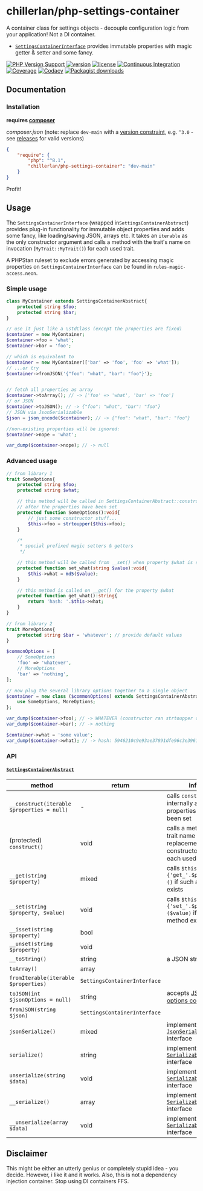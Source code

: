 # chillerlan/php-settings-container

A container class for settings objects - decouple configuration logic from your application! Not a DI container.
- [`SettingsContainerInterface`](https://github.com/chillerlan/php-settings-container/blob/main/src/SettingsContainerInterface.php) provides immutable properties with magic getter & setter and some fancy.

[![PHP Version Support][php-badge]][php]
[![version][packagist-badge]][packagist]
[![license][license-badge]][license]
[![Continuous Integration][gh-action-badge]][gh-action]
[![Coverage][coverage-badge]][coverage]
[![Codacy][codacy-badge]][codacy]
[![Packagist downloads][downloads-badge]][downloads]

[php-badge]: https://img.shields.io/packagist/php-v/chillerlan/php-settings-container?logo=php&color=8892BF
[php]: https://www.php.net/supported-versions.php
[packagist-badge]: https://img.shields.io/packagist/v/chillerlan/php-settings-container.svg?logo=packagist
[packagist]: https://packagist.org/packages/chillerlan/php-settings-container
[license-badge]: https://img.shields.io/github/license/chillerlan/php-settings-container.svg
[license]: https://github.com/chillerlan/php-settings-container/blob/main/LICENSE
[coverage-badge]: https://img.shields.io/codecov/c/github/chillerlan/php-settings-container.svg?logo=codecov
[coverage]: https://codecov.io/github/chillerlan/php-settings-container
[codacy-badge]: https://img.shields.io/codacy/grade/bd2467799e2943d2853ce3ebad5af490/main?logo=codacy
[codacy]: https://www.codacy.com/gh/chillerlan/php-settings-container/dashboard?branch=main
[downloads-badge]: https://img.shields.io/packagist/dt/chillerlan/php-settings-container.svg?logo=packagist
[downloads]: https://packagist.org/packages/chillerlan/php-settings-container/stats
[gh-action-badge]: https://img.shields.io/github/actions/workflow/status/chillerlan/php-settings-container/ci.yml?branch=main&logo=github
[gh-action]: https://github.com/chillerlan/php-settings-container/actions/workflows/ci.yml?query=branch%3Amain

## Documentation

### Installation
**requires [composer](https://getcomposer.org)**

*composer.json* (note: replace `dev-main` with a [version constraint](https://getcomposer.org/doc/articles/versions.md#writing-version-constraints), e.g. `^3.0` - see [releases](https://github.com/chillerlan/php-settings-container/releases) for valid versions)
```json
{
	"require": {
		"php": "^8.1",
		"chillerlan/php-settings-container": "dev-main"
	}
}
```

Profit!

## Usage

The `SettingsContainerInterface` (wrapped in`SettingsContainerAbstract`) provides plug-in functionality for immutable object properties and adds some fancy, like loading/saving JSON, arrays etc.
It takes an `iterable` as the only constructor argument and calls a method with the trait's name on invocation (`MyTrait::MyTrait()`) for each used trait.

A PHPStan ruleset to exclude errors generated by accessing magic properties on `SettingsContainerInterface` can be found in `rules-magic-access.neon`.


### Simple usage
```php
class MyContainer extends SettingsContainerAbstract{
	protected string $foo;
	protected string $bar;
}
```

```php
// use it just like a \stdClass (except the properties are fixed)
$container = new MyContainer;
$container->foo = 'what';
$container->bar = 'foo';

// which is equivalent to
$container = new MyContainer(['bar' => 'foo', 'foo' => 'what']);
// ...or try
$container->fromJSON('{"foo": "what", "bar": "foo"}');


// fetch all properties as array
$container->toArray(); // -> ['foo' => 'what', 'bar' => 'foo']
// or JSON
$container->toJSON(); // -> {"foo": "what", "bar": "foo"}
// JSON via JsonSerializable
$json = json_encode($container); // -> {"foo": "what", "bar": "foo"}

//non-existing properties will be ignored:
$container->nope = 'what';

var_dump($container->nope); // -> null
```

### Advanced usage
```php
// from library 1
trait SomeOptions{
	protected string $foo;
	protected string $what;

	// this method will be called in SettingsContainerAbstract::construct()
	// after the properties have been set
	protected function SomeOptions():void{
		// just some constructor stuff...
		$this->foo = strtoupper($this->foo);
	}

	/*
	 * special prefixed magic setters & getters
	 */

	// this method will be called from __set() when property $what is set
	protected function set_what(string $value):void{
		$this->what = md5($value);
	}

	// this method is called on __get() for the property $what
	protected function get_what():string{
		return 'hash: '.$this->what;
	}
}

// from library 2
trait MoreOptions{
	protected string $bar = 'whatever'; // provide default values
}
```

```php
$commonOptions = [
	// SomeOptions
	'foo' => 'whatever',
	// MoreOptions
	'bar' => 'nothing',
];

// now plug the several library options together to a single object
$container = new class ($commonOptions) extends SettingsContainerAbstract{
	use SomeOptions, MoreOptions;
};

var_dump($container->foo); // -> WHATEVER (constructor ran strtoupper on the value)
var_dump($container->bar); // -> nothing

$container->what = 'some value';
var_dump($container->what); // -> hash: 5946210c9e93ae37891dfe96c3e39614 (custom getter added "hash: ")
```

### API

#### [`SettingsContainerAbstract`](https://github.com/chillerlan/php-settings-container/blob/main/src/SettingsContainerAbstract.php)

| method                                     | return                       | info                                                                                                                |
|--------------------------------------------|------------------------------|---------------------------------------------------------------------------------------------------------------------|
| `__construct(iterable $properties = null)` | -                            | calls `construct()` internally after the properties have been set                                                   |
| (protected) `construct()`                  | void                         | calls a method with trait name as replacement constructor for each used trait                                       |
| `__get(string $property)`                  | mixed                        | calls `$this->{'get_'.$property}()` if such a method exists                                                         |
| `__set(string $property, $value)`          | void                         | calls `$this->{'set_'.$property}($value)` if such a method exists                                                   |
| `__isset(string $property)`                | bool                         |                                                                                                                     |
| `__unset(string $property)`                | void                         |                                                                                                                     |
| `__toString()`                             | string                       | a JSON string                                                                                                       |
| `toArray()`                                | array                        |                                                                                                                     |
| `fromIterable(iterable $properties)`       | `SettingsContainerInterface` |                                                                                                                     |
| `toJSON(int $jsonOptions = null)`          | string                       | accepts [JSON options constants](http://php.net/manual/json.constants.php)                                          |
| `fromJSON(string $json)`                   | `SettingsContainerInterface` |                                                                                                                     |
| `jsonSerialize()`                          | mixed                        | implements the [`JsonSerializable`](https://www.php.net/manual/en/jsonserializable.jsonserialize.php) interface     |
| `serialize()`                              | string                       | implements the [`Serializable`](https://www.php.net/manual/en/serializable.serialize.php) interface                 |
| `unserialize(string $data)`                | void                         | implements the [`Serializable`](https://www.php.net/manual/en/serializable.unserialize.php) interface               |
| `__serialize()`                            | array                        | implements the [`Serializable`](https://www.php.net/manual/en/language.oop5.magic.php#object.serialize) interface   |
| `__unserialize(array $data)`               | void                         | implements the [`Serializable`](https://www.php.net/manual/en/language.oop5.magic.php#object.unserialize) interface |

## Disclaimer
This might be either an utterly genius or completely stupid idea - you decide. However, i like it and it works.
Also, this is not a dependency injection container. Stop using DI containers FFS.
